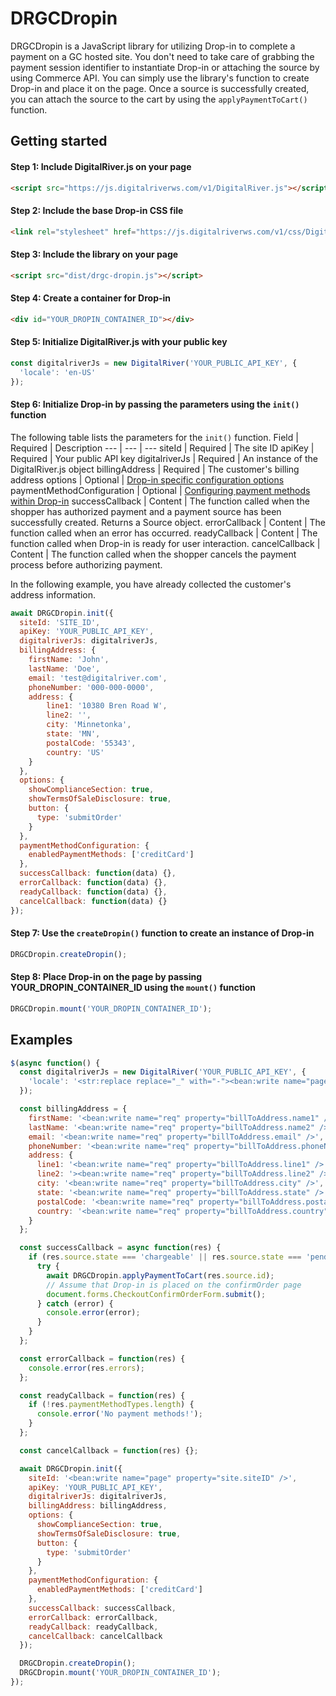 # DRGCDropin
DRGCDropin is a JavaScript library for utilizing Drop-in to complete a payment on a GC hosted site. You don't need to take care of grabbing the payment session identifier to instantiate Drop-in or attaching the source by using Commerce API. You can simply use the library's function to create Drop-in and place it on the page. Once a source is successfully created, you can attach the source to the cart by using the `applyPaymentToCart()` function.

## Getting started
#### Step 1: Include DigitalRiver.js on your page
```html
<script src="https://js.digitalriverws.com/v1/DigitalRiver.js"></script>
```
#### Step 2: Include the base Drop-in CSS file
```html
<link rel="stylesheet" href="https://js.digitalriverws.com/v1/css/DigitalRiver.css" type="text/css"/>
```
#### Step 3: Include the library on your page
```html
<script src="dist/drgc-dropin.js"></script>
```
#### Step 4: Create a container for Drop-in
```html
<div id="YOUR_DROPIN_CONTAINER_ID"></div>
```
#### Step 5: Initialize DigitalRiver.js with your public key
```javascript
const digitalriverJs = new DigitalRiver('YOUR_PUBLIC_API_KEY', {
  'locale': 'en-US'
});
```
#### Step 6: Initialize Drop-in by passing the parameters using the `init()` function
The following table lists the parameters for the `init()` function.
Field | Required | Description
--- | --- | ---
siteId | Required | The site ID 
apiKey | Required | Your public API key
digitalriverJs | Required | An instance of the DigitalRiver.js object
billingAddress | Required | The customer's billing address
options | Optional | [Drop-in specific configuration options](https://docs.digitalriver.com/digital-river-api/payment-integrations-1/drop-in/drop-in-integration-guide#drop-in-options)
paymentMethodConfiguration | Optional | [Configuring payment methods within Drop-in](https://docs.digitalriver.com/digital-river-api/payment-integrations-1/drop-in/drop-in-integration-guide#configuring-payment-methods-within-drop-in)
successCallback | Content | The function called when the shopper has authorized payment and a payment source has been successfully created. Returns a Source object.
errorCallback | Content | The function called when an error has occurred.
readyCallback | Content | The function called when Drop-in is ready for user interaction.
cancelCallback | Content | The function called when the shopper cancels the payment process before authorizing payment.

In the following example, you have already collected the customer's address information.
```javascript
await DRGCDropin.init({
  siteId: 'SITE_ID',
  apiKey: 'YOUR_PUBLIC_API_KEY',
  digitalriverJs: digitalriverJs,
  billingAddress: {
    firstName: 'John',
    lastName: 'Doe',
    email: 'test@digitalriver.com',
    phoneNumber: '000-000-0000',
    address: {
        line1: '10380 Bren Road W',
        line2: '',
        city: 'Minnetonka',
        state: 'MN',
        postalCode: '55343',
        country: 'US'
    }
  },
  options: {
    showComplianceSection: true,
    showTermsOfSaleDisclosure: true,
    button: {
      type: 'submitOrder'
    }
  },
  paymentMethodConfiguration: {
    enabledPaymentMethods: ['creditCard']
  },
  successCallback: function(data) {},
  errorCallback: function(data) {},
  readyCallback: function(data) {},
  cancelCallback: function(data) {}
});
```
#### Step 7: Use the `createDropin()` function to create an instance of Drop-in
```javascript
DRGCDropin.createDropin();
```
#### Step 8: Place Drop-in on the page by passing YOUR_DROPIN_CONTAINER_ID using the `mount()` function
```javascript
DRGCDropin.mount('YOUR_DROPIN_CONTAINER_ID');
```

## Examples

```javascript
$(async function() {
  const digitalriverJs = new DigitalRiver('YOUR_PUBLIC_API_KEY', {
    'locale': '<str:replace replace="_" with="-"><bean:write name="page" property="user.locale" /></str:replace>'
  });

  const billingAddress = {
    firstName: '<bean:write name="req" property="billToAddress.name1" />',
    lastName: '<bean:write name="req" property="billToAddress.name2" />',
    email: '<bean:write name="req" property="billToAddress.email" />',
    phoneNumber: '<bean:write name="req" property="billToAddress.phoneNumber" />',
    address: {
      line1: '<bean:write name="req" property="billToAddress.line1" />',
      line2: '><bean:write name="req" property="billToAddress.line2" />',
      city: '<bean:write name="req" property="billToAddress.city" />',
      state: '<bean:write name="req" property="billToAddress.state" />',
      postalCode: '<bean:write name="req" property="billToAddress.postalCode" /><logic:notEmpty name="req" property="billToAddress.plusFourCode">-<bean:write name="req" property="billToAddress.plusFourCode" /></logic:notEmpty>',
      country: '<bean:write name="req" property="billToAddress.country" />'
    }
  };

  const successCallback = async function(res) {
    if (res.source.state === 'chargeable' || res.source.state === 'pending_funds') {
      try {
        await DRGCDropin.applyPaymentToCart(res.source.id);
        // Assume that Drop-in is placed on the confirmOrder page
        document.forms.CheckoutConfirmOrderForm.submit();
      } catch (error) {
        console.error(error);
      }
    }
  };

  const errorCallback = function(res) {
    console.error(res.errors);
  };

  const readyCallback = function(res) {
    if (!res.paymentMethodTypes.length) {
      console.error('No payment methods!');
    }
  };

  const cancelCallback = function(res) {};

  await DRGCDropin.init({
    siteId: '<bean:write name="page" property="site.siteID" />',
    apiKey: 'YOUR_PUBLIC_API_KEY',
    digitalriverJs: digitalriverJs,
    billingAddress: billingAddress,
    options: {
      showComplianceSection: true,
      showTermsOfSaleDisclosure: true,
      button: {
        type: 'submitOrder'
      }
    },
    paymentMethodConfiguration: {
      enabledPaymentMethods: ['creditCard']
    },
    successCallback: successCallback,
    errorCallback: errorCallback,
    readyCallback: readyCallback,
    cancelCallback: cancelCallback
  });

  DRGCDropin.createDropin();
  DRGCDropin.mount('YOUR_DROPIN_CONTAINER_ID');
});
```
